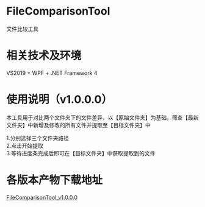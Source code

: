 # FileComparisonTool
文件比较工具

# 相关技术及环境
VS2019 + WPF + .NET Framework 4

# 使用说明（v1.0.0.0）
本工具用于对比两个文件夹下的文件差异，以【原始文件夹】为基础，筛查【最新文件夹】中新增及修改的所有文件并提取至【目标文件夹】中

1.分别选择三个文件夹路径  
2.点击开始提取  
3.等待进度条完成后即可在【目标文件夹】中获取提取到的文件

# 各版本产物下载地址
[FileComparisonTool_v1.0.0.0](/Product/FileComparisonTool_v1.0.0.0.zip)  
